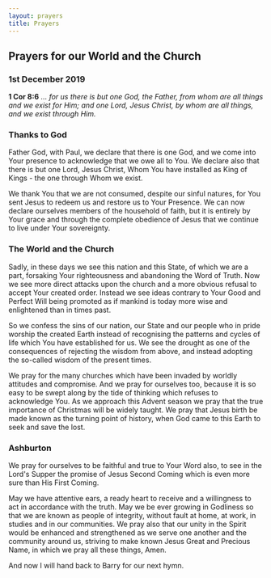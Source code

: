 ```yaml
---
layout: prayers
title: Prayers
---
```

## Prayers for our World and the Church 

### 1st December 2019 

__1 Cor 8:6__ _... for us there is but one God, the Father, from whom are all things and we exist for Him; and one Lord, Jesus Christ, by whom are all things, and we exist through Him._

### Thanks to God
Father God, with Paul, we declare that there is one God, and we come into Your presence to acknowledge that we owe all to You. We declare also that there is but one Lord, Jesus Christ, Whom You have installed as King of Kings - the one through Whom we exist.

We thank You that we are not consumed, despite our sinful natures, for You sent Jesus to redeem us and restore us to Your Presence. We can now declare ourselves members of the household of faith, but it is entirely by Your grace and through the complete obedience of Jesus that we continue to live under Your sovereignty.

### The World and the Church
Sadly, in these days we see this nation and this State, of which we are a part, forsaking Your righteousness and abandoning the Word of Truth.  Now we see more direct attacks upon the church and a more obvious refusal to accept Your created order. Instead we see ideas contrary to Your Good and Perfect Will being promoted as if mankind is today more wise and enlightened than in times past. 

So we confess the sins of our nation, our State  and our people who in pride worship the created Earth instead of recognising the patterns and cycles of life which You have established for us. We see the drought as one of the consequences of rejecting the wisdom from above, and instead adopting the so-called wisdom of the present times.

We pray for the many churches which have been invaded by worldly attitudes and compromise. And we pray for ourselves too, because it is so easy to be swept along by the tide of thinking which refuses to acknowledge You. As we approach this Advent season we pray that the true importance of Christmas will be widely taught. We pray that Jesus birth be made known as the turning point of history, when God came to this Earth to seek and save the lost.

### Ashburton
We pray for ourselves to be faithful and true to Your Word also, to see in the Lord's Supper the promise of Jesus Second Coming which is even more sure than His First Coming. 

May we have attentive ears, a ready heart to receive and a willingness to act in accordance with the truth. May we be ever growing in Godliness so that we are known as people of integrity, without fault at home, at work, in studies and in our communities. We pray also that our unity in the Spirit would be enhanced and strengthened as we serve one another and the community around us, striving to make known Jesus Great and Precious Name, in which we pray all these things, Amen.

And now I will hand back to Barry for our next hymn.